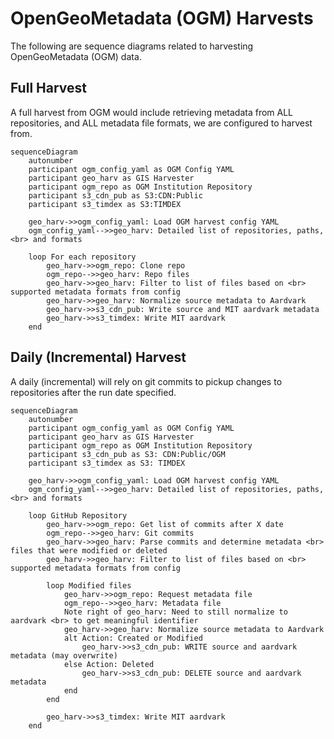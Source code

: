 # OpenGeoMetadata (OGM) Harvests

The following are sequence diagrams related to harvesting OpenGeoMetadata (OGM) data.

## Full Harvest

A full harvest from OGM would include retrieving metadata from ALL repositories, and ALL metadata file formats, we are configured to harvest from.

```mermaid
sequenceDiagram
    autonumber
    participant ogm_config_yaml as OGM Config YAML
    participant geo_harv as GIS Harvester
    participant ogm_repo as OGM Institution Repository
    participant s3_cdn_pub as S3:CDN:Public
    participant s3_timdex as S3:TIMDEX
    
    geo_harv->>ogm_config_yaml: Load OGM harvest config YAML
    ogm_config_yaml-->>geo_harv: Detailed list of repositories, paths, <br> and formats
    
    loop For each repository
        geo_harv->>ogm_repo: Clone repo
        ogm_repo-->>geo_harv: Repo files
        geo_harv->>geo_harv: Filter to list of files based on <br> supported metadata formats from config
        geo_harv->>geo_harv: Normalize source metadata to Aardvark
        geo_harv->>s3_cdn_pub: Write source and MIT aardvark metadata
        geo_harv->>s3_timdex: Write MIT aardvark
    end
```

## Daily (Incremental) Harvest

A daily (incremental) will rely on git commits to pickup changes to repositories after the run date specified.

```mermaid
sequenceDiagram
    autonumber
    participant ogm_config_yaml as OGM Config YAML
    participant geo_harv as GIS Harvester
    participant ogm_repo as OGM Institution Repository
    participant s3_cdn_pub as S3: CDN:Public/OGM
    participant s3_timdex as S3: TIMDEX
    
    geo_harv->>ogm_config_yaml: Load OGM harvest config YAML
    ogm_config_yaml-->>geo_harv: Detailed list of repositories, paths, <br> and formats
    
    loop GitHub Repository
        geo_harv->>ogm_repo: Get list of commits after X date
        ogm_repo-->>geo_harv: Git commits
        geo_harv->>geo_harv: Parse commits and determine metadata <br> files that were modified or deleted
        geo_harv->>geo_harv: Filter to list of files based on <br> supported metadata formats from config
        
        loop Modified files
            geo_harv->>ogm_repo: Request metadata file
            ogm_repo-->>geo_harv: Metadata file
            Note right of geo_harv: Need to still normalize to aardvark <br> to get meaningful identifier
            geo_harv->>geo_harv: Normalize source metadata to Aardvark
            alt Action: Created or Modified
                geo_harv->>s3_cdn_pub: WRITE source and aardvark metadata (may overwrite)
            else Action: Deleted
                geo_harv->>s3_cdn_pub: DELETE source and aardvark metadata
            end
        end
        
        geo_harv->>s3_timdex: Write MIT aardvark
    end
```